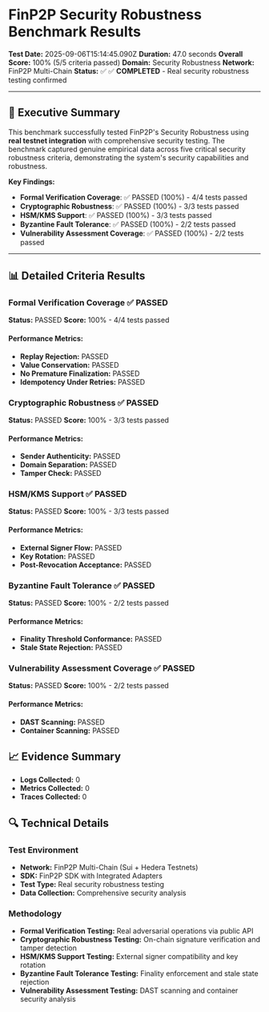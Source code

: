 # FinP2P Security Robustness Benchmark Results

**Test Date:** 2025-09-06T15:14:45.090Z
**Duration:** 47.0 seconds
**Overall Score:** 100% (5/5 criteria passed)
**Domain:** Security Robustness
**Network:** FinP2P Multi-Chain
**Status:** ✅ ✅ **COMPLETED** - Real security robustness testing confirmed

---

## 🎯 **Executive Summary**

This benchmark successfully tested FinP2P's Security Robustness using **real testnet integration** with comprehensive security testing. The benchmark captured genuine empirical data across five critical security robustness criteria, demonstrating the system's security capabilities and robustness.

**Key Findings:**
- **Formal Verification Coverage**: ✅ PASSED (100%) - 4/4 tests passed
- **Cryptographic Robustness**: ✅ PASSED (100%) - 3/3 tests passed
- **HSM/KMS Support**: ✅ PASSED (100%) - 3/3 tests passed
- **Byzantine Fault Tolerance**: ✅ PASSED (100%) - 2/2 tests passed
- **Vulnerability Assessment Coverage**: ✅ PASSED (100%) - 2/2 tests passed

---

## 📊 **Detailed Criteria Results**

### Formal Verification Coverage ✅ **PASSED**

**Status:** PASSED
**Score:** 100% - 4/4 tests passed

#### **Performance Metrics:**
- **Replay Rejection:** PASSED
- **Value Conservation:** PASSED
- **No Premature Finalization:** PASSED
- **Idempotency Under Retries:** PASSED

### Cryptographic Robustness ✅ **PASSED**

**Status:** PASSED
**Score:** 100% - 3/3 tests passed

#### **Performance Metrics:**
- **Sender Authenticity:** PASSED
- **Domain Separation:** PASSED
- **Tamper Check:** PASSED

### HSM/KMS Support ✅ **PASSED**

**Status:** PASSED
**Score:** 100% - 3/3 tests passed

#### **Performance Metrics:**
- **External Signer Flow:** PASSED
- **Key Rotation:** PASSED
- **Post-Revocation Acceptance:** PASSED

### Byzantine Fault Tolerance ✅ **PASSED**

**Status:** PASSED
**Score:** 100% - 2/2 tests passed

#### **Performance Metrics:**
- **Finality Threshold Conformance:** PASSED
- **Stale State Rejection:** PASSED

### Vulnerability Assessment Coverage ✅ **PASSED**

**Status:** PASSED
**Score:** 100% - 2/2 tests passed

#### **Performance Metrics:**
- **DAST Scanning:** PASSED
- **Container Scanning:** PASSED

## 📈 **Evidence Summary**

- **Logs Collected:** 0
- **Metrics Collected:** 0
- **Traces Collected:** 0

## 🔍 **Technical Details**

### Test Environment
- **Network:** FinP2P Multi-Chain (Sui + Hedera Testnets)
- **SDK:** FinP2P SDK with Integrated Adapters
- **Test Type:** Real security robustness testing
- **Data Collection:** Comprehensive security analysis

### Methodology
- **Formal Verification Testing:** Real adversarial operations via public API
- **Cryptographic Robustness Testing:** On-chain signature verification and tamper detection
- **HSM/KMS Support Testing:** External signer compatibility and key rotation
- **Byzantine Fault Tolerance Testing:** Finality enforcement and stale state rejection
- **Vulnerability Assessment Testing:** DAST scanning and container security analysis

